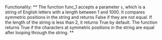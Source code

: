 Functionality: ** The function func_1 accepts a parameter `s`, which is a string of English letters with a length between 1 and 1000. It compares symmetric positions in the string and returns False if they are not equal. If the length of the string is less than 2, it returns True by default. The function returns True if the characters at symmetric positions in the string are equal after looping through the string. **
